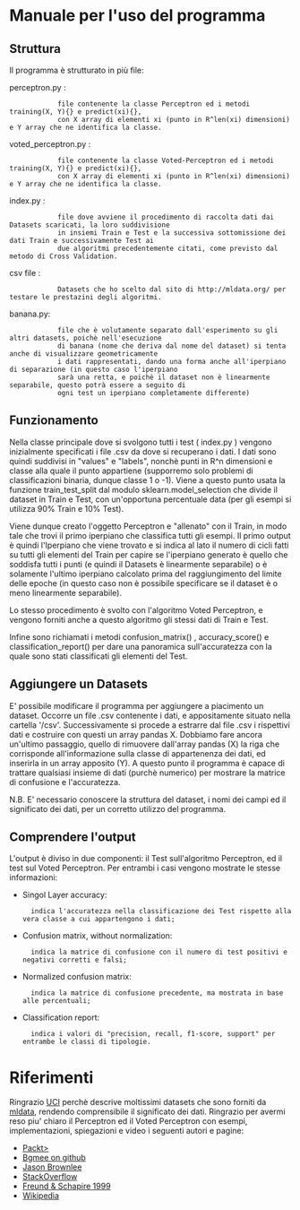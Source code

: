 # Manuale per l'uso del programma

## Struttura
Il programma è strutturato in più file:

perceptron.py : 

                file contenente la classe Perceptron ed i metodi training(X, Y){} e predict(xi){}, 
                con X array di elementi xi (punto in R^len(xi) dimensioni) e Y array che ne identifica la classe.
                
voted_perceptron.py : 

                file contenente la classe Voted-Perceptron ed i metodi training(X, Y){} e predict(xi){}, 
                con X array di elementi xi (punto in R^len(xi) dimensioni) e Y array che ne identifica la classe.

index.py :  
  
                file dove avviene il procedimento di raccolta dati dai Datasets scaricati, la loro suddivisione 
                in insiemi Train e Test e la successiva sottomissione dei dati Train e successivamente Test ai 
                due algoritmi precedentemente citati, come previsto dal metodo di Cross Validation.

csv file : 

                Datasets che ho scelto dal sito di http://mldata.org/ per testare le prestazini degli algoritmi.

banana.py:
          
                file che è volutamente separato dall'esperimento su gli altri datasets, poichè nell'esecuzione 
                di banana (nome che deriva dal nome del dataset) si tenta anche di visualizzare geometricamente
                i dati rappresentati, dando una forma anche all'iperpiano di separazione (in questo caso l'iperpiano
                sarà una retta, e poichè il dataset non è linearmente separabile, questo potrà essere a seguito di
                ogni test un iperpiano completamente differente)
                
## Funzionamento
Nella classe principale dove si svolgono tutti i test ( index.py ) vengono inizialmente specificati i file .csv da dove 
si recuperano i dati. I dati sono quindi suddivisi in "values" e "labels", nonchè punti in R^n dimensioni e classe alla 
quale il punto appartiene (supporremo solo problemi di classificazioni binaria, dunque classe 1 o -1). 
Viene a questo punto usata la funzione train_test_split dal modulo sklearn.model_selection che divide il dataset in 
Train e Test, con un'opportuna percentuale data (per gli esempi si utilizza 90% Train e 10% Test).

Viene dunque creato l'oggetto Perceptron e "allenato" con il Train, in modo tale che trovi il primo iperpiano che classifica
tutti gli esempi. Il primo output è quindi l'Iperpiano che viene trovato e si indica al lato il numero di cicli fatti su 
tutti gli elementi del Train per capire se l'iperpiano generato è quello che soddisfa tutti i punti (e quindi il Datasets 
è linearmente separabile) o è solamente l'ultimo iperpiano calcolato prima del raggiungimento del limite delle epoche 
(in questo caso non è possibile specificare se il dataset è o meno linearmente separabile).

Lo stesso procedimento è svolto con l'algoritmo Voted Perceptron, e vengono forniti anche a questo algoritmo gli stessi dati 
di Train e Test.

Infine sono richiamati i metodi confusion_matrix() , accuracy_score() e classification_report() per dare una panoramica 
sull'accuratezza con la quale sono stati classificati gli elementi del Test.

## Aggiungere un Datasets
E' possibile modificare il programma per aggiungere a piacimento un dataset. Occorre un file .csv contenente i dati, 
e appositamente situato nella cartella '/csv'. Successivamente si procede a estrarre dal file .csv i rispettivi dati e 
costruire con questi un array pandas X. Dobbiamo fare ancora un'ultimo passaggio, quello di rimuovere dall'array pandas (X) la
riga che corrisponde all'informazione sulla classe di appartenenza dei dati, ed inserirla in un array apposito (Y).
A questo punto il programma è capace di trattare qualsiasi insieme di dati (purchè numerico) per mostrare la matrice di 
confusione e l'accuratezza.

N.B. E' necessario conoscere la struttura del dataset, i nomi dei campi ed il significato dei dati, per un corretto 
utilizzo del programma.

## Comprendere l'output
L'output è diviso in due componenti: il Test sull'algoritmo Perceptron, ed il test sul Voted Perceptron.
Per entrambi i casi vengono mostrate le stesse informazioni:
- Singol Layer accuracy:

        indica l'accuratezza nella classificazione dei Test rispetto alla vera classe a cui appartengono i dati;
        
- Confusion matrix, without normalization: 

        indica la matrice di confusione con il numero di test positivi e negativi corretti e falsi;
        
- Normalized confusion matrix:

        indica la matrice di confusione precedente, ma mostrata in base alle percentuali;
        
- Classification report:

        indica i valori di "precision, recall, f1-score, support" per entrambe le classi di tipologie.
        
# Riferimenti
Ringrazio [UCI](http://archive.ics.uci.edu/ml/index.php) perchè descrive moltissimi datasets che sono forniti da [mldata](http://mldata.org/), rendendo comprensibile il significato dei dati. 
Ringrazio per avermi reso piu' chiaro il Perceptron ed il Voted Perceptron con esempi, implementazioni, spiegazioni e video i seguenti autori e pagine:
- [Packt>](https://www.youtube.com/channel/UC3VydBGBl132baPCLeDspMQ)
- [Bgmee on github](https://github.com/bmgee)
- [Jason Brownlee](https://machinelearningmastery.com/about/)
- [StackOverflow](https://stackoverflow.com/)
- [Freund & Schapire 1999](https://link.springer.com/content/pdf/10.1023/A:1007662407062.pdf)
- [Wikipedia](https://en.wikipedia.org/wiki/Perceptron)
